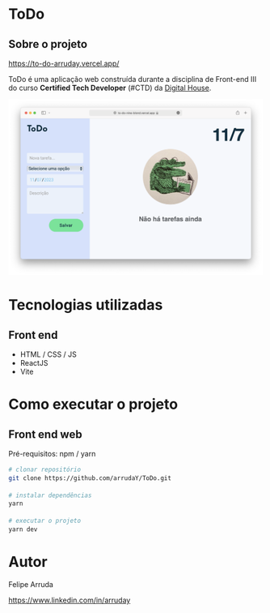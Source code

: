 # ToDo

## Sobre o projeto

https://to-do-arruday.vercel.app/

ToDo é uma aplicação web construída durante a disciplina de Front-end III do curso **Certified Tech Developer** (#CTD) da [Digital House](https://www.digitalhouse.com/br "Site da Digital House").

![Interface desktop](https://github.com/arrudaY/ToDo/raw/main/assets/desktopInterface.png)

# Tecnologias utilizadas

## Front end
- HTML / CSS / JS
- ReactJS
- Vite

# Como executar o projeto

## Front end web
Pré-requisitos: npm / yarn

```bash
# clonar repositório
git clone https://github.com/arrudaY/ToDo.git

# instalar dependências
yarn

# executar o projeto
yarn dev
```

# Autor

Felipe Arruda

https://www.linkedin.com/in/arruday

